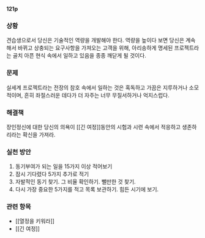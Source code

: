 **121p**

### 상황
견습생으로서 당신은 기술적인 역량을 개발해야 한다. 역량을 높이다 보면 당신은 계속해서 바뀌고 상충되는 요구사항을 가져오는 고객을 위해, 아리송하게 명세된 프로젝트라는 골치 아픈 현식 속에서 일하고 있음을 종종 깨닫게 될 것이다.

### 문제
실세계 프로젝트라는 전장의 참호 속에서 일하는 것은 혹독하고 가끔은 지루하거나 소모적이며, 흔히 좌절스러운 데다가 더 자주는 너무 무질서하거나 억지스럽다.

### 해결책
장인정신에 대한 당신의 의욕이 [[긴 여정]]동안의 시험과 시련 속에서 적응하고 생존하리라는 확신을 가져라.

### 실천 방안
1. 동기부여가 되는 일을 15가지 이상 적어보기
2. 잠시 기다렸다 5가지 추가로 적기
3. 자발적인 동기 찾기. 그 비율 확인하기. 뺄만한 것 찾기.
4. 다시 가장 중요한 5가지를 적고 목록 보관하기. 힘든 시기에 보기.

### 관련 항목
+ [[열정을 키워라]]
+ [[긴 여정]]
